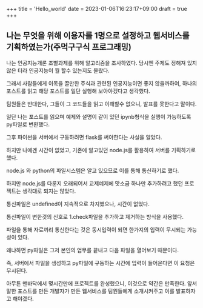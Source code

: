 +++
title = 'Hello_world'
date = 2023-01-06T16:23:17+09:00
draft = true
+++

## 나는 무엇을 위해 이용자를 1명으로 설정하고 웹서비스를 기획하였는가(주먹구구식 프로그래밍)
나는 인공지능개론 조별과제를 위해 알고리즘을 조사하였다.
당시엔 주제도 정해져 있지 않은 터라 인공지능이 뭘 할수 있는지도 몰랐다.

그래서 사람들에게 이목을 끌만한 주식과 관련된 인공지능이면 좋지 않을까하여, 하나의 포스트를 읽고 해당 포스트를 일단 실행해 보아야겠다고 생각했다.

팀원들은 반대한다, 그들이 그 코드들을 읽고 이해할수 없으니, 발표를 못한다고 말이다.

일단 나는 포스트를 읽으며 예제와 설명이 같이 있던 ipynb형식을 실행이 가능하도록py파일로 변환했다.

그후 파이썬을 서버에서 구동하려면 flask를 써야한다는 사실을 알았다.

하지만 나에겐 시간이 없었고, 기존에 알고있던 node.js를 활용하여 서버를 기획하기로 했다.

node.js 와 python의 파일시스템은 알고 있으므로 이를 통해 통신하기로 했다.

하지만 node.js를 다룬지 오래되어서 교제예제에 맛소금 하나만 추가하려고 했던 프로젝트는 생각대로 되지는 않았다.

통신파일은 undefined이 지속적으로 차지했으나, 시간이 없었다.

통신파일이 변한것의 신호로 1.check파일을 추가하고 제거하는 방식을 사용했다.

파일을 통해 자료끼리 통신한다는 것은 동시입력이 되면 한가지의 입력이 무시되는 가능성이 있다.

왜냐하면 py파일은 그저 본인의 업무를 끝내고 다음 파일을 열어보기 때문이다.

즉, 서버에서 파일을 생성하고 py파일에 구동하는 시간에 입력이 들어온다면 이 요청은 무시된다.

아무튼 맨바닥에서 몇시간만에 프로젝트를 완성했으니, 이것으로 약간은 만족한다.
앞서 말한 포스트를 만든 개발자가 만든 웹서비스를 팀원들에게 소개시켜주고 이를 발표하자고 해야겠다.
